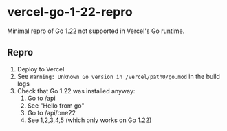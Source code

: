 # vercel-go-1-22-repro

Minimal repro of Go 1.22 not supported in Vercel's Go runtime.

## Repro

1. Deploy to Vercel
1. See `Warning: Unknown Go version in /vercel/path0/go.mod` in the build logs
1. Check that Go 1.22 was installed anyway:
	1. Go to /api
	1. See "Hello from go"
	1. Go to /api/one22
	1. See 1,2,3,4,5 (which only works on Go 1.22)
